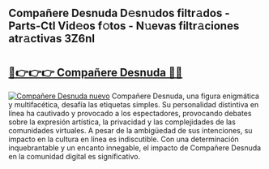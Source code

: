 ## Compañere Desnuda D𝚎sn𝚞dos filtr𝚊dos - Parts-Ctl Vid𝚎os f𝚘tos - N𝚞evas filtr𝚊ciones atr𝚊ctivas 3Z6nI

# <h2><a href="http://mbc7m9.tromn.icu/?c=Compa%c3%b1ere+Desnuda">🔗👉👉👉 Compañere Desnuda 🔗🔗</a></h2>

[![Compañere Desnuda nuevo](https://i.imgur.com/pEAQMta.gif)](http://mbc7m9.tromn.icu/?c=Compa%c3%b1ere+Desnuda)
Compañere Desnuda, una figura enigmática y multifacética, desafía las etiquetas simples. Su personalidad distintiva en línea ha cautivado y provocado a los espectadores, provocando debates sobre la expresión artística, la privacidad y las complejidades de las comunidades virtuales. A pesar de la ambigüedad de sus intenciones, su impacto en la cultura en línea es indiscutible. Con una determinación inquebrantable y un encanto innegable, el impacto de Compañere Desnuda en la comunidad digital es significativo.
